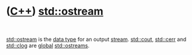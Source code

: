 



 

 

 

 

 

([C++](Cpp.md)) [std::ostream](CppOstream.md)
===============================================

 

[std::ostream](CppOstream.md) is the [data type](CppDataType.md) for
an output [stream](CppStream.md). [std::cout](CppCout.md),
[std::cerr](CppCerr.md) and [std::clog](CppClog.md) are
[global](CppGlobal.md) [std::ostreams](CppOstream.md).

 

 

 

 

 





 



